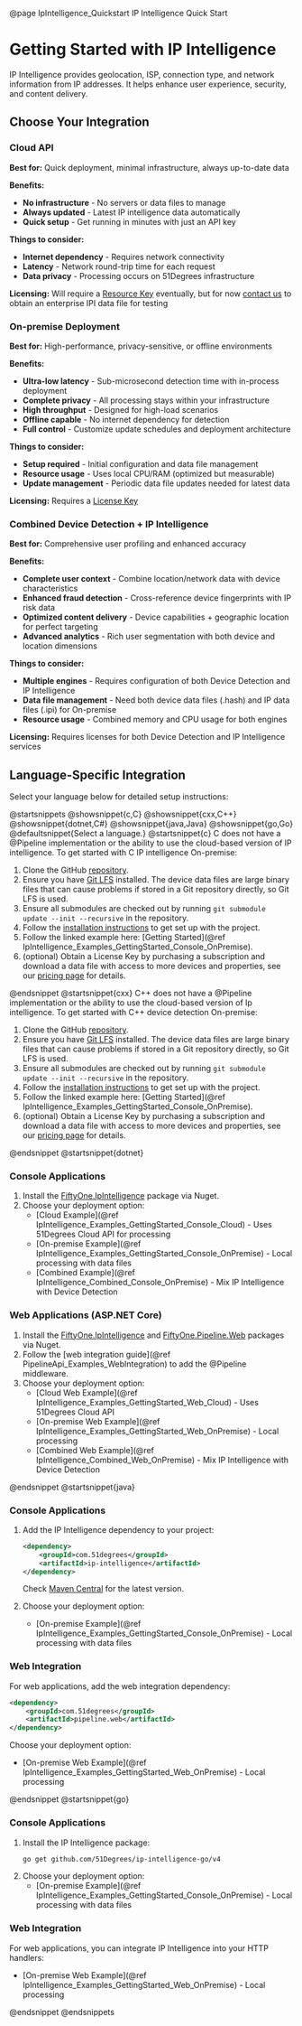 @page IpIntelligence_Quickstart IP Intelligence Quick Start

# Getting Started with IP Intelligence

IP Intelligence provides geolocation, ISP, connection type, and network information from IP addresses. It helps enhance user experience, security, and content delivery.

## Choose Your Integration

### Cloud API
**Best for:** Quick deployment, minimal infrastructure, always up-to-date data

**Benefits:**
- **No infrastructure** - No servers or data files to manage
- **Always updated** - Latest IP intelligence data automatically
- **Quick setup** - Get running in minutes with just an API key

**Things to consider:**
- **Internet dependency** - Requires network connectivity
- **Latency** - Network round-trip time for each request
- **Data privacy** - Processing occurs on 51Degrees infrastructure

**Licensing:** Will require a [Resource Key](https://configure.51degrees.com) eventually, but for now [contact us](https://51degrees.com/contact-us) to obtain an enterprise IPI data file for testing

### On-premise Deployment
**Best for:** High-performance, privacy-sensitive, or offline environments

**Benefits:**
- **Ultra-low latency** - Sub-microsecond detection time with in-process deployment
- **Complete privacy** - All processing stays within your infrastructure
- **High throughput** - Designed for high-load scenarios
- **Offline capable** - No internet dependency for detection
- **Full control** - Customize update schedules and deployment architecture

**Things to consider:**
- **Setup required** - Initial configuration and data file management
- **Resource usage** - Uses local CPU/RAM (optimized but measurable)
- **Update management** - Periodic data file updates needed for latest data

**Licensing:** Requires a [License Key](https://51degrees.com/pricing)

### Combined Device Detection + IP Intelligence
**Best for:** Comprehensive user profiling and enhanced accuracy

**Benefits:**
- **Complete user context** - Combine location/network data with device characteristics
- **Enhanced fraud detection** - Cross-reference device fingerprints with IP risk data
- **Optimized content delivery** - Device capabilities + geographic location for perfect targeting
- **Advanced analytics** - Rich user segmentation with both device and location dimensions

**Things to consider:**
- **Multiple engines** - Requires configuration of both Device Detection and IP Intelligence
- **Data file management** - Need both device data files (.hash) and IP data files (.ipi) for On-premise
- **Resource usage** - Combined memory and CPU usage for both engines

**Licensing:** Requires licenses for both Device Detection and IP Intelligence services

## Language-Specific Integration

Select your language below for detailed setup instructions:

@startsnippets
@showsnippet{c,C}
@showsnippet{cxx,C++}
@showsnippet{dotnet,C#}
@showsnippet{java,Java}
@showsnippet{go,Go}
@defaultsnippet{Select a language.}
@startsnippet{c}
C does not have a @Pipeline implementation or the ability to use the cloud-based version of 
IP intelligence.
To get started with C IP intelligence On-premise:

1. Clone the GitHub [repository](https://github.com/51degrees/ip-intelligence-cxx).
2. Ensure you have [Git LFS](https://git-lfs.github.com/) installed. The device data files are large binary files that can cause problems if stored in a Git repository directly, so Git LFS is used.
3. Ensure all submodules are checked out by running `git submodule update --init --recursive` in the repository.
4. Follow the [installation instructions](https://github.com/51Degrees/ip-intelligence-cxx/blob/main/README%2Emd) to get set up with the project. <!-- TODO use ref and tagfile so this is not hardcoded -->
5. Follow the linked example here: [Getting Started](@ref IpIntelligence_Examples_GettingStarted_Console_OnPremise).
6. (optional) Obtain a License Key by purchasing a subscription and download a data file with access to more devices and properties, see our [pricing page](https://51degrees.com/pricing) for details.

@endsnippet
@startsnippet{cxx}
C++ does not have a @Pipeline implementation or the ability to use the cloud-based version of 
Ip intelligence.
To get started with C++ device detection On-premise:

1. Clone the GitHub [repository](https://github.com/51degrees/ip-intelligence-cxx).
2. Ensure you have [Git LFS](https://git-lfs.github.com/) installed. The device data files are large binary files that can cause problems if stored in a Git repository directly, so Git LFS is used.
3. Ensure all submodules are checked out by running `git submodule update --init --recursive` in the repository.
5. Follow the [installation instructions](https://github.com/51Degrees/ip-intelligence-cxx/blob/main/README%2Emd) to get set up with the project. <!-- TODO use ref and tagfile so this is not hardcoded -->
6. Follow the linked example here: [Getting Started](@ref IpIntelligence_Examples_GettingStarted_Console_OnPremise).
7. (optional) Obtain a License Key by purchasing a subscription and download a data file with access to more devices and properties, see our [pricing page](https://51degrees.com/pricing) for details.

@endsnippet
@startsnippet{dotnet}
### Console Applications

1. Install the [FiftyOne.IpIntelligence](https://www.nuget.org/packages/FiftyOne.IpIntelligence) package via Nuget.
2. Choose your deployment option:
   * [Cloud Example](@ref IpIntelligence_Examples_GettingStarted_Console_Cloud) - Uses 51Degrees Cloud API for processing
   * [On-premise Example](@ref IpIntelligence_Examples_GettingStarted_Console_OnPremise) - Local processing with data files
   * [Combined Example](@ref IpIntelligence_Combined_Console_OnPremise) - Mix IP Intelligence with Device Detection

### Web Applications (ASP.NET Core)

1. Install the [FiftyOne.IpIntelligence](https://www.nuget.org/packages/FiftyOne.IpIntelligence) and [FiftyOne.Pipeline.Web](https://www.nuget.org/packages/FiftyOne.Pipeline.Web) packages via Nuget.
2. Follow the [web integration guide](@ref PipelineApi_Examples_WebIntegration) to add the @Pipeline middleware.
3. Choose your deployment option:
   * [Cloud Web Example](@ref IpIntelligence_Examples_GettingStarted_Web_Cloud) - Uses 51Degrees Cloud API
   * [On-premise Web Example](@ref IpIntelligence_Examples_GettingStarted_Web_OnPremise) - Local processing
   * [Combined Web Example](@ref IpIntelligence_Combined_Web_OnPremise) - Mix IP Intelligence with Device Detection

@endsnippet
@startsnippet{java}
### Console Applications

1. Add the IP Intelligence dependency to your project:
   ```xml
   <dependency>
       <groupId>com.51degrees</groupId>
       <artifactId>ip-intelligence</artifactId>
   </dependency>
   ```
   Check [Maven Central](https://search.maven.org/artifact/com.51degrees/ip-intelligence) for the latest version.

2. Choose your deployment option:
   * [On-premise Example](@ref IpIntelligence_Examples_GettingStarted_Console_OnPremise) - Local processing with data files

### Web Integration

For web applications, add the web integration dependency:
```xml
<dependency>
    <groupId>com.51degrees</groupId>
    <artifactId>pipeline.web</artifactId>
</dependency>
```

Choose your deployment option:
* [On-premise Web Example](@ref IpIntelligence_Examples_GettingStarted_Web_OnPremise) - Local processing

@endsnippet
@startsnippet{go}
### Console Applications

1. Install the IP Intelligence package:
   ```bash
   go get github.com/51Degrees/ip-intelligence-go/v4
   ```
2. Choose your deployment option:
   * [On-premise Example](@ref IpIntelligence_Examples_GettingStarted_Console_OnPremise) - Local processing with data files

### Web Integration

For web applications, you can integrate IP Intelligence into your HTTP handlers:
* [On-premise Web Example](@ref IpIntelligence_Examples_GettingStarted_Web_OnPremise) - Local processing

@endsnippet
@endsnippets
